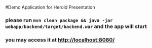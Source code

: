 #Demo Application for Herold Presentation

### please run `mvn clean package && java -jar webapp/backend/target/backend.war` and the app will start
### you may access it at [http://localhost:8080/](http://localhost:8080/)